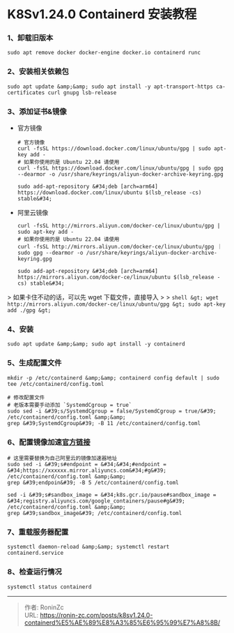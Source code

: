 # K8Sv1.24.0 Containerd 安装教程


### 1、卸载旧版本

```shell
sudo apt remove docker docker-engine docker.io containerd runc
```

### 2、安装相关依赖包

```shell
sudo apt update &amp;&amp; sudo apt install -y apt-transport-https ca-certificates curl gnupg lsb-release
```

### 3、添加证书&amp;镜像

* 官方镜像

  ```shell
  # 官方镜像
  curl -fsSL https://download.docker.com/linux/ubuntu/gpg | sudo apt-key add -
  # 如果你使用的是 Ubuntu 22.04 请使用
  curl -fsSL https://download.docker.com/linux/ubuntu/gpg | sudo gpg --dearmor -o /usr/share/keyrings/aliyun-docker-archive-keyring.gpg
  
  sudo add-apt-repository &#34;deb [arch=arm64] https://download.docker.com/linux/ubuntu $(lsb_release -cs) stable&#34;
  ```

* 阿里云镜像

  ```shell
  curl -fsSL http://mirrors.aliyun.com/docker-ce/linux/ubuntu/gpg | sudo apt-key add -
  # 如果你使用的是 Ubuntu 22.04 请使用
  curl -fsSL http://mirrors.aliyun.com/docker-ce/linux/ubuntu/gpg ｜ sudo gpg --dearmor -o /usr/share/keyrings/aliyun-docker-archive-keyring.gpg
  
  sudo add-apt-repository &#34;deb [arch=arm64] https://mirrors.aliyun.com/docker-ce/linux/ubuntu $(lsb_release -cs) stable&#34;
  ```

&gt; 如果卡住不动的话，可以先 wget 下载文件，直接导入
&gt;
&gt; ```shell
&gt; wget http://mirrors.aliyun.com/docker-ce/linux/ubuntu/gpg
&gt; sudo apt-key add ./gpg
&gt; ```

### 4、安装

```shell
sudo apt update &amp;&amp; sudo apt install -y containerd
```

### 5、生成配置文件

```shell
mkdir -p /etc/containerd &amp;&amp; containerd config default | sudo tee /etc/containerd/config.toml

# 修改配置文件
# 老版本需要手动添加 `SystemdCgroup = true`
sudo sed -i &#39;s/SystemdCgroup = false/SystemdCgroup = true/&#39; /etc/containerd/config.toml &amp;&amp;
grep &#39;SystemdCgroup&#39; -B 11 /etc/containerd/config.toml
```

### 6、配置镜像加速[官方链接](https://cr.console.aliyun.com/cn-shenzhen/instances/mirrors)

```shell
# 这里需要替换为自己阿里云的镜像加速器地址
sudo sed -i &#39;s#endpoint = &#34;&#34;#endpoint = &#34;https://xxxxxx.mirror.aliyuncs.com&#34;#g&#39; /etc/containerd/config.toml &amp;&amp;
grep &#39;endpoin&#39; -B 5 /etc/containerd/config.toml

sed -i &#39;s#sandbox_image = &#34;k8s.gcr.io/pause#sandbox_image = &#34;registry.aliyuncs.com/google_containers/pause#g&#39; /etc/containerd/config.toml &amp;&amp;
grep &#39;sandbox_image&#39; /etc/containerd/config.toml
```

### 7、重载服务器配置

```shell
systemctl daemon-reload &amp;&amp; systemctl restart containerd.service
```

### 8、检查运行情况

```shell
systemctl status containerd
```

---

> 作者: RoninZc  
> URL: https://ronin-zc.com/posts/k8sv1.24.0-containerd%E5%AE%89%E8%A3%85%E6%95%99%E7%A8%8B/  

